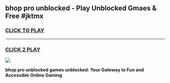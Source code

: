 
## bhop pro unblocked - Play Unblocked Gmaes & Free #jktmx
<h3>
<a href="https://news.freeplayer.one?title=bhop_pro_unblocked&ref=24F">CLICK TO PLAY</a></h3>
<hr>

<h3>
<a href="https://news.freeplayer.one?title=bhop_pro_unblocked&ref=24F">CLICK 2 PLAY</a>
  
</h3>

<a href="https://news.freeplayer.one?title=bhop_pro_unblocked&ref=24F/"><img src="https://clearcache.store/games.png"></a>


**bhop pro unblocked games unblocked: Your Gateway to Fun and Accessible Online Gaming**
